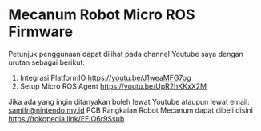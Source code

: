 # Mecanum Robot Micro ROS Firmware
Petunjuk penggunaan dapat dilihat pada channel Youtube saya dengan urutan sebagai berikut:
1. Integrasi PlatformIO https://youtu.be/J1weaMFG7og
2. Setup Micro ROS Agent https://youtu.be/UpR2hKKxX2M

Jika ada yang ingin ditanyakan boleh lewat Youtube ataupun lewat email: samifr@nintendo.my.id
PCB Rangkaian Robot Mecanum dapat dibeli disini https://tokopedia.link/EFIO6r9Ssub
